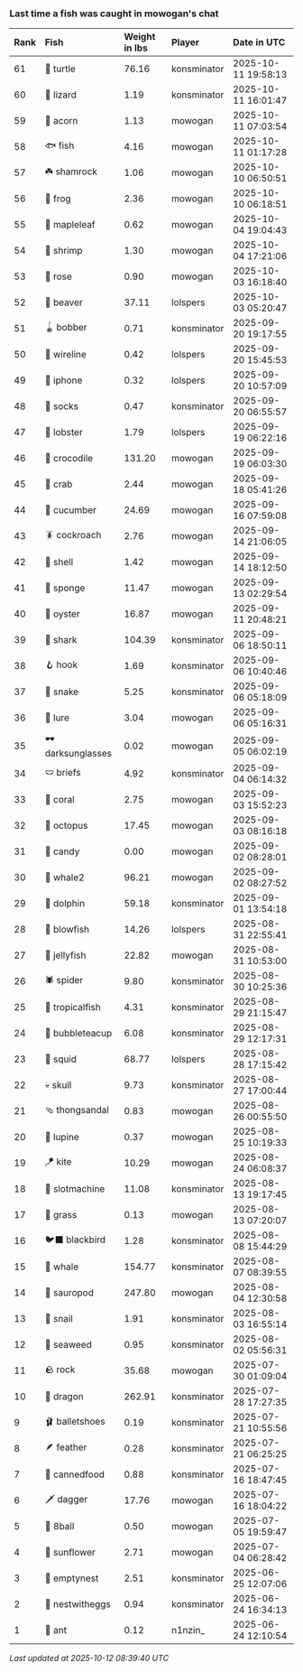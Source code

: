 ### Last time a fish was caught in mowogan's chat

| Rank | Fish             | Weight in lbs | Player      | Date in UTC         |
|:-----|:-----------------|:--------------|:------------|:--------------------|
| 61   | 🐢 turtle        | 76.16         | konsminator | 2025-10-11 19:58:13 |
| 60   | 🦎 lizard        | 1.19          | konsminator | 2025-10-11 16:01:47 |
| 59   | 🌰 acorn         | 1.13          | mowogan     | 2025-10-11 07:03:54 |
| 58   | 🐟 fish          | 4.16          | mowogan     | 2025-10-11 01:17:28 |
| 57   | ☘️ shamrock       | 1.06          | mowogan     | 2025-10-10 06:50:51 |
| 56   | 🐸 frog          | 2.36          | mowogan     | 2025-10-10 06:18:51 |
| 55   | 🍁 mapleleaf     | 0.62          | mowogan     | 2025-10-04 19:04:43 |
| 54   | 🦐 shrimp        | 1.30          | mowogan     | 2025-10-04 17:21:06 |
| 53   | 🌹 rose          | 0.90          | mowogan     | 2025-10-03 16:18:40 |
| 52   | 🦫 beaver        | 37.11         | lolspers    | 2025-10-03 05:20:47 |
| 51   | 🪀 bobber        | 0.71          | konsminator | 2025-09-20 19:17:55 |
| 50   | 🧵 wireline      | 0.42          | lolspers    | 2025-09-20 15:45:53 |
| 49   | 📱 iphone        | 0.32          | lolspers    | 2025-09-20 10:57:09 |
| 48   | 🧦 socks         | 0.47          | konsminator | 2025-09-20 06:55:57 |
| 47   | 🦞 lobster       | 1.79          | lolspers    | 2025-09-19 06:22:16 |
| 46   | 🐊 crocodile     | 131.20        | mowogan     | 2025-09-19 06:03:30 |
| 45   | 🦀 crab          | 2.44          | mowogan     | 2025-09-18 05:41:26 |
| 44   | 🥒 cucumber      | 24.69         | mowogan     | 2025-09-16 07:59:08 |
| 43   | 🪳 cockroach     | 2.76          | mowogan     | 2025-09-14 21:06:05 |
| 42   | 🐚 shell         | 1.42          | mowogan     | 2025-09-14 18:12:50 |
| 41   | 🧽 sponge        | 11.47         | mowogan     | 2025-09-13 02:29:54 |
| 40   | 🦪 oyster        | 16.87         | mowogan     | 2025-09-11 20:48:21 |
| 39   | 🦈 shark         | 104.39        | konsminator | 2025-09-06 18:50:11 |
| 38   | 🪝 hook          | 1.69          | konsminator | 2025-09-06 10:40:46 |
| 37   | 🐍 snake         | 5.25          | konsminator | 2025-09-06 05:18:09 |
| 36   | 🎏 lure          | 3.04          | mowogan     | 2025-09-06 05:16:31 |
| 35   | 🕶️ darksunglasses | 0.02          | mowogan     | 2025-09-05 06:02:19 |
| 34   | 🩲 briefs        | 4.92          | konsminator | 2025-09-04 06:14:32 |
| 33   | 🪸 coral         | 2.75          | mowogan     | 2025-09-03 15:52:23 |
| 32   | 🐙 octopus       | 17.45         | mowogan     | 2025-09-03 08:16:18 |
| 31   | 🍬 candy         | 0.00          | mowogan     | 2025-09-02 08:28:01 |
| 30   | 🐋 whale2        | 96.21         | mowogan     | 2025-09-02 08:27:52 |
| 29   | 🐬 dolphin       | 59.18         | konsminator | 2025-09-01 13:54:18 |
| 28   | 🐡 blowfish      | 14.26         | lolspers    | 2025-08-31 22:55:41 |
| 27   | 🪼 jellyfish     | 22.82         | mowogan     | 2025-08-31 10:53:00 |
| 26   | 🕷️ spider         | 9.80          | konsminator | 2025-08-30 10:25:36 |
| 25   | 🐠 tropicalfish  | 4.31          | konsminator | 2025-08-29 21:15:47 |
| 24   | 🧋 bubbleteacup  | 6.08          | konsminator | 2025-08-29 12:17:31 |
| 23   | 🦑 squid         | 68.77         | lolspers    | 2025-08-28 17:15:42 |
| 22   | 💀 skull         | 9.73          | konsminator | 2025-08-27 17:00:44 |
| 21   | 🩴 thongsandal   | 0.83          | mowogan     | 2025-08-26 00:55:50 |
| 20   | 🪻 lupine        | 0.37          | mowogan     | 2025-08-25 10:19:33 |
| 19   | 🪁 kite          | 10.29         | mowogan     | 2025-08-24 06:08:37 |
| 18   | 🎰 slotmachine   | 11.08         | konsminator | 2025-08-13 19:17:45 |
| 17   | 🌾 grass         | 0.13          | mowogan     | 2025-08-13 07:20:07 |
| 16   | 🐦‍⬛ blackbird     | 1.28          | konsminator | 2025-08-08 15:44:29 |
| 15   | 🐳 whale         | 154.77        | konsminator | 2025-08-07 08:39:55 |
| 14   | 🦕 sauropod      | 247.80        | mowogan     | 2025-08-04 12:30:58 |
| 13   | 🐌 snail         | 1.91          | konsminator | 2025-08-03 16:55:14 |
| 12   | 🌿 seaweed       | 0.95          | konsminator | 2025-08-02 05:56:31 |
| 11   | 🪨 rock          | 35.68         | mowogan     | 2025-07-30 01:09:04 |
| 10   | 🐉 dragon        | 262.91        | konsminator | 2025-07-28 17:27:35 |
| 9    | 🩰 balletshoes   | 0.19          | konsminator | 2025-07-21 10:55:56 |
| 8    | 🪶 feather       | 0.28          | konsminator | 2025-07-21 06:25:25 |
| 7    | 🥫 cannedfood    | 0.88          | konsminator | 2025-07-16 18:47:45 |
| 6    | 🗡️ dagger         | 17.76         | mowogan     | 2025-07-16 18:04:22 |
| 5    | 🎱 8ball         | 0.50          | mowogan     | 2025-07-05 19:59:47 |
| 4    | 🌻 sunflower     | 2.71          | mowogan     | 2025-07-04 06:28:42 |
| 3    | 🪹 emptynest     | 2.51          | konsminator | 2025-06-25 12:07:06 |
| 2    | 🪺 nestwitheggs  | 0.94          | konsminator | 2025-06-24 16:34:13 |
| 1    | 🐜 ant           | 0.12          | n1nzin_     | 2025-06-24 12:10:54 |

_Last updated at 2025-10-12 08:39:40 UTC_